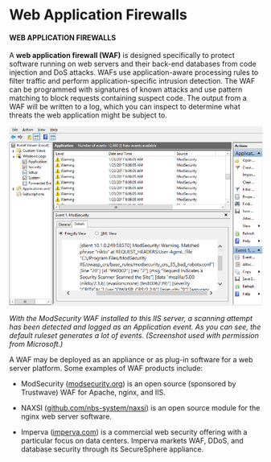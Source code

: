 # Web Application Firewalls

#### WEB APPLICATION FIREWALLS

A **web application firewall (WAF)** is designed specifically to protect software running on web servers and their back-end databases from code injection and DoS attacks. WAFs use application-aware processing rules to filter traffic and perform application-specific intrusion detection. The WAF can be programmed with signatures of known attacks and use pattern matching to block requests containing suspect code. The output from a WAF will be written to a log, which you can inspect to determine what threats the web application might be subject to.

![](./img/webapp.png)

_With the ModSecurity WAF installed to this IIS server, a scanning attempt has been detected and logged as an Application event. As you can see, the default ruleset generates a lot of events. (Screenshot used with permission from Microsoft.)_

A WAF may be deployed as an appliance or as plug-in software for a web server platform. Some examples of WAF products include:

-   ModSecurity ([modsecurity.org](https://course.adinusa.id/sections/web-application-firewalls)) is an open source (sponsored by Trustwave) WAF for Apache, nginx, and IIS.
    
-   NAXSI ([github.com/nbs-system/naxsi](https://course.adinusa.id/sections/web-application-firewalls)) is an open source module for the nginx web server software.
    
-   Imperva ([imperva.com](https://course.adinusa.id/sections/web-application-firewalls)) is a commercial web security offering with a particular focus on data centers. Imperva markets WAF, DDoS, and database security through its SecureSphere appliance.